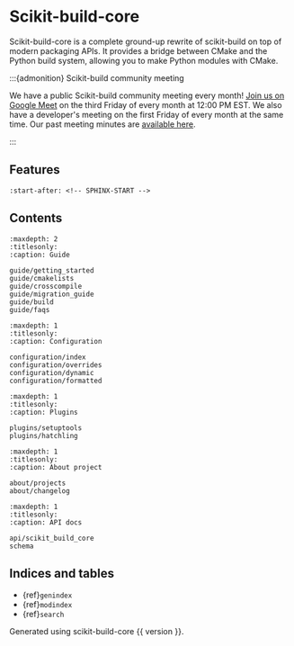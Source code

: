 # Scikit-build-core

Scikit-build-core is a complete ground-up rewrite of scikit-build on top of
modern packaging APIs. It provides a bridge between CMake and the Python build
system, allowing you to make Python modules with CMake.

:::{admonition} Scikit-build community meeting

We have a public Scikit-build community meeting every month!
[Join us on Google Meet](https://meet.google.com/dvx-jkai-xhq) on the third
Friday of every month at 12:00 PM EST. We also have a developer's meeting on the
first Friday of every month at the same time. Our past meeting minutes are
[available here](https://github.com/orgs/scikit-build/discussions/categories/community-meeting-notes).

:::

## Features

```{include} ../README.md
:start-after: <!-- SPHINX-START -->
```

## Contents

```{toctree}
:maxdepth: 2
:titlesonly:
:caption: Guide

guide/getting_started
guide/cmakelists
guide/crosscompile
guide/migration_guide
guide/build
guide/faqs
```

```{toctree}
:maxdepth: 1
:titlesonly:
:caption: Configuration

configuration/index
configuration/overrides
configuration/dynamic
configuration/formatted
```

```{toctree}
:maxdepth: 1
:titlesonly:
:caption: Plugins

plugins/setuptools
plugins/hatchling
```

```{toctree}
:maxdepth: 1
:titlesonly:
:caption: About project

about/projects
about/changelog
```

```{toctree}
:maxdepth: 1
:titlesonly:
:caption: API docs

api/scikit_build_core
schema
```

## Indices and tables

- {ref}`genindex`
- {ref}`modindex`
- {ref}`search`

Generated using scikit-build-core {{ version }}.

